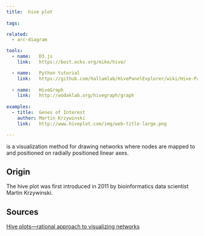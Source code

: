 ```yaml
---
title:  hive plot
  
tags:

related:
  - arc-diagram

tools:
  - name:   D3.js
    link:   https://bost.ocks.org/mike/hive/

  - name:   Python tutorial
    link:   https://github.com/hallamlab/HivePanelExplorer/wiki/Hive-Panel-Explorer-Beginner's-Guide
    
  - name:   HiveGraph
    link:   http://wodaklab.org/hivegraph/graph
    
examples:
  - title:  Genes of Interest
    author: Martin Krzywinski
    link:   http://www.hiveplot.com/img/web-title-large.png

---
```


is a visualization method for drawing networks where nodes are mapped to and positioned on radially positioned linear axes.

<!--more-->

## Origin
The hive plot was first introduced in 2011 by bioinformatics data scientist Martin Krzywinski.

## Sources
[Hive plots—rational approach to visualizing networks](https://academic.oup.com/bib/article/13/5/627/412507)
